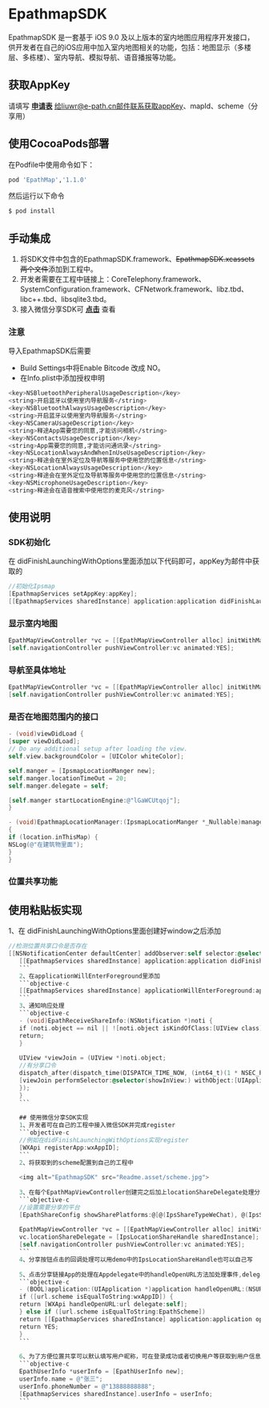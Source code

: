 # EpathmapSDK
EpathmapSDK 是一套基于 iOS 9.0 及以上版本的室内地图应用程序开发接口，供开发者在自己的iOS应用中加入室内地图相关的功能，包括：地图显示（多楼层、多栋楼）、室内导航、模拟导航、语音播报等功能。

## 获取AppKey
请填写
**[申请表](https://github.com/epath/EpathmapSDK-iOS/blob/master/Readme.asset/释途客户应用申请表.xlsx)** 
给liuwr@e-path.cn邮件联系获取appKey、mapId、scheme（分享用）

## 使用CocoaPods部署
在Podfile中使用命令如下：
```bash
pod 'EpathMap','1.1.0'
```
然后运行以下命令

```bash
$ pod install
```

## 手动集成
1. 将SDK文件中包含的EpathmapSDK.framework、~~EpathmapSDK.xcassets两个文件~~添加到工程中。
2. 开发者需要在工程中链接上：CoreTelephony.framework、SystemConfiguration.framework、CFNetwork.framework、libz.tbd、libc++.tbd、libsqlite3.tbd。
3. 接入微信分享SDK可
**[点击](https://open.weixin.qq.com/cgi-bin/showdocument?action=dir_list&t=resource/res_list&verify=1&id=1417694084&token=&lang=zh_CN)** 
查看

### 注意
导入EpathmapSDK后需要
- Build Settings中将Enable Bitcode 改成 NO。
- 在Info.plist中添加授权申明
```bash
<key>NSBluetoothPeripheralUsageDescription</key>
<string>开启蓝牙以使用室内导航服务</string>
<key>NSBluetoothAlwaysUsageDescription</key>
<string>开启蓝牙以使用室内导航服务</string>
<key>NSCameraUsageDescription</key>
<string>释途App需要您的同意,才能访问相机</string>
<key>NSContactsUsageDescription</key>
<string>App需要您的同意,才能访问通讯录</string>
<key>NSLocationAlwaysAndWhenInUseUsageDescription</key>
<string>释途会在室外定位及导航等服务中使用您的位置信息</string>
<key>NSLocationAlwaysUsageDescription</key>
<string>释途会在室外定位及导航等服务中使用您的位置信息</string>
<key>NSMicrophoneUsageDescription</key>
<string>释途会在语音搜索中使用您的麦克风</string>
```
## 使用说明  

### SDK初始化
在 didFinishLaunchingWithOptions里面添加以下代码即可，appKey为邮件中获取的
```objective-c
//初始化Ipsmap
[EpathmapServices setAppKey:appKey];
[[EpathmapServices sharedInstance] application:application didFinishLaunchingWithOptions:launchOptions];
```


### 显示室内地图
```objective-c
EpathMapViewController *vc = [[EpathMapViewController alloc] initWithMapId:@"lGaWCUtqoj" withFrame:CGRectMake(0, 20, ScreenWidth, ScreenHeight-24)];
[self.navigationController pushViewController:vc animated:YES];
```
### 导航至具体地址
```objective-c
EpathMapViewController *vc = [[EpathMapViewController alloc] initWithMapId:@"lGaWCUtqoj" targetName:@"高交会" targetId:@"200191" withFrame:CGRectMake(0, 20, ScreenWidth, ScreenHeight-24)];
[self.navigationController pushViewController:vc animated:YES];
```
### 是否在地图范围内的接口
```objective-c
- (void)viewDidLoad {
[super viewDidLoad];
// Do any additional setup after loading the view.
self.view.backgroundColor = [UIColor whiteColor];

self.manger = [IpsmapLocationManger new];
self.manger.locationTimeOut = 20;
self.manger.delegate = self;

[self.manger startLocationEngine:@"lGaWCUtqoj"];
}

- (void)EpathmapLocationManager:(IpsmapLocationManger *_Nullable)manager didUpdateLocation:(IpsLocation *_Nullable)location 
{
if (location.inThisMap) {
NSLog(@"在建筑物里面");
}
}
```

### 位置共享功能

## 使用粘贴板实现

1、在 didFinishLaunchingWithOptions里面创建好window之后添加
```objective-c
//检测位置共享口令是否存在
[[NSNotificationCenter defaultCenter] addObserver:self selector:@selector(EpathReceiveShareInfo:) name:EpathReceiveShareInfoNotification object:nil];
   [[EpathmapServices sharedInstance] application:application didFinishLaunchingWithOptions:launchOptions];
   ```
   2、在applicationWillEnterForeground里添加
   ```objective-c
   [[EpathmapServices sharedInstance] applicationWillEnterForeground:application];
   ```
   3、通知响应处理
   ```objective-c
   - (void)EpathReceiveShareInfo:(NSNotification *)noti {
   if (noti.object == nil || ![noti.object isKindOfClass:[UIView class]]) {
   return;
   }
   
   UIView *viewJoin = (UIView *)noti.object;
   //有分享口令
   dispatch_after(dispatch_time(DISPATCH_TIME_NOW, (int64_t)(1 * NSEC_PER_SEC)), dispatch_get_main_queue(), ^{
   [viewJoin performSelector:@selector(showInView:) withObject:[UIApplication sharedApplication].keyWindow];
   });
   }
   ```
   
   ## 使用微信分享SDK实现
   1、开发者可在自己的工程中接入微信SDK并完成register
   ```objective-c
   //例如在didFinishLaunchingWithOptions实现register
   [WXApi registerApp:wxAppID];
   ```
   2、将获取到的scheme配置到自己的工程中
   
   <img alt="EpathmapSDK" src="Readme.asset/scheme.jpg">
   
   3、在每个EpathMapViewController创建完之后加上locationShareDelegate处理分享按钮点击的回调
   ```objective-c
   //设置需要分享的平台
   [EpathShareConfig showSharePlatforms:@[@(IpsShareTypeWeChat), @(IpsShareTypeQQ), @(IpsShareTypeSMS)]];
   
   EpathMapViewController *vc = [[EpathMapViewController alloc] initWithMapId:@"lGaWCUtqoj"];
   vc.locationShareDelegate = [IpsLocationShareHandle sharedInstance];
   [self.navigationController pushViewController:vc animated:YES];
   ```
   4、分享按钮点击的回调处理可以用demo中的IpsLocationShareHandle也可以自己写
   
   5、点击分享链接App的处理在Appdelegate中的handleOpenURL方法加处理事件,delegate 需要支持IpsLocationShareProtocol协议
   ```objective-c
   - (BOOL)application:(UIApplication *)application handleOpenURL:(NSURL *)url {
   if ([url.scheme isEqualToString:wxAppID]) {
   return [WXApi handleOpenURL:url delegate:self];
   } else if ([url.scheme isEqualToString:EpathScheme])
   return [[EpathmapServices sharedInstance] application:application openURL:url delegate:[EpathLocationShareHandle sharedInstance]];
   return YES;
   }
   ```
   
   6、为了方便位置共享可以默认填写用户昵称，可在登录成功或者切换用户等获取到用户信息后传递用户信息
   ```objective-c
   EpathUserInfo *userInfo = [EpathUserInfo new];
   userInfo.name = @"张三";
   userInfo.phoneNumber = @"13888888888";
   [EpathmapServices sharedInstance].userInfo = userInfo;
   ```
   
